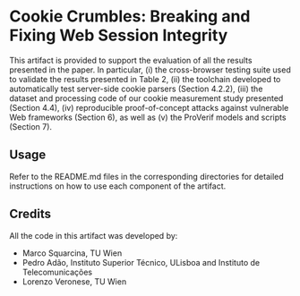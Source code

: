 Cookie Crumbles: Breaking and Fixing Web Session Integrity
==========================================================
This artifact is provided to support the evaluation of all the results presented in the paper. In particular, (i) the cross-browser testing suite used to validate the results presented in Table 2, (ii) the toolchain developed to automatically test server-side cookie parsers (Section 4.2.2), (iii) the dataset and processing code of our cookie measurement study presented (Section 4.4), (iv) reproducible proof-of-concept attacks against vulnerable Web frameworks (Section 6), as well as (v) the ProVerif models and scripts (Section 7).

Usage
-----
Refer to the README.md files in the corresponding directories for detailed instructions on how to use each component of the artifact.

Credits
-------
All the code in this artifact was developed by:
* Marco Squarcina, TU Wien
* Pedro Adão, Instituto Superior Técnico, ULisboa and Instituto de Telecomunicações
* Lorenzo Veronese, TU Wien

